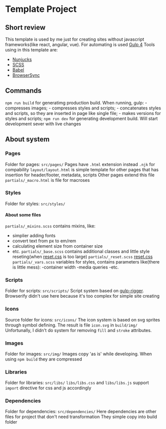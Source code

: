 # Template Project

## Short review
This template is used by me just for creating sites without javascript frameworks(like react, angular, vue).
For automating is used [Gulp 4](http://gulpjs.org/)
Tools using in this template are:
  - [Nunjucks](https://mozilla.github.io/nunjucks/)
  - [SCSS](https://sass-lang.com/)
  - [Babel](https://babeljs.io/)
  - [BrowserSync](https://www.browsersync.io/)

## Commands

`npm run build` for generatimg production build.
  When running, gulp:
    - compresses images;
    - compresses styles and scripts;
    - concatenates styles and scripts, so they are inserted in page like single file;
    - makes versions for styles and scripts;
`npm run dev` for generating development build. Will start development sever with live changes

## About system

### Pages

Folder for pages: `src/pages/`
Pages have `.html` extension instead `.njk` for compability
`layout/layout.html` is simple template for other pages that has insertion for header/footer, metadata, scripts
  Other pages extend this file
`partials/_macro.html` is file for macroses

### Styles

Folder for styles: `src/styles/`

#### About some files
`partials/_mixins.scss` contains mixins, like:
  - simplier adding fonts
  - convert text from px to em/rem
  - calculating element size from container size
  - etc.
`partials/_base.scss` contains additional classes and little style reseting(when [reset.css](https://gist.github.com/DavidWells/18e73022e723037a50d6) is too large)
`partials/_reset.scss` [reset.css](https://gist.github.com/DavidWells/18e73022e723037a50d6)
`partials/_vars.scss` variables for styles, contains parameters like(there is little mess):
  -container width
  -media queries
  -etc.

### Scripts

Folder for scripts: `src/scripts/`
Script system based on [gulp-rigger](https://github.com/kuzyk/gulp-rigger).
Browserify didn't use here because it's too complex for simple site creating

### Icons

Source folder for icons: `src/icons/`
The icon system is based on svg sprites through symbol defining.
The result is file `icon.svg` in `build/img/`
Unfortunally, I didn't do system for removing `fill` and `stroke` attributes.

### Images

Folder for images: `src/img/`
Images copy 'as is' while developing. When using `npm build` they are compressed

### Libraries

Folder for libraries: `src/libs/`
`libs/libs.css` and `libs/libs.js` support `import` directive for css and js accordingly

### Dependencies

Folder for dependencies: `src/dependencies/`
Here dependencies are other files for project that don't need transformation
They simple copy into build folder
